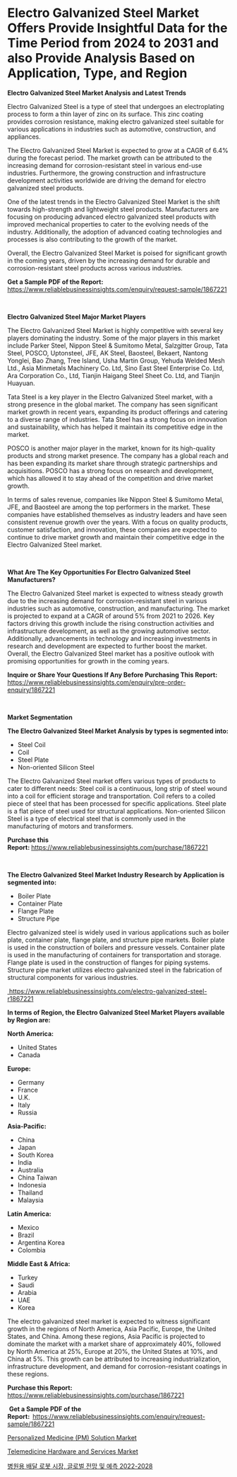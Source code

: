 <p><h1>Electro Galvanized Steel Market Offers Provide Insightful Data for the Time Period from 2024 to 2031 and also Provide Analysis Based on Application, Type, and Region</h1></p><p><strong>Electro Galvanized Steel Market Analysis and Latest Trends</strong></p>
<p><p>Electro Galvanized Steel is a type of steel that undergoes an electroplating process to form a thin layer of zinc on its surface. This zinc coating provides corrosion resistance, making electro galvanized steel suitable for various applications in industries such as automotive, construction, and appliances.</p><p>The Electro Galvanized Steel Market is expected to grow at a CAGR of 6.4% during the forecast period. The market growth can be attributed to the increasing demand for corrosion-resistant steel in various end-use industries. Furthermore, the growing construction and infrastructure development activities worldwide are driving the demand for electro galvanized steel products.</p><p>One of the latest trends in the Electro Galvanized Steel Market is the shift towards high-strength and lightweight steel products. Manufacturers are focusing on producing advanced electro galvanized steel products with improved mechanical properties to cater to the evolving needs of the industry. Additionally, the adoption of advanced coating technologies and processes is also contributing to the growth of the market.</p><p>Overall, the Electro Galvanized Steel Market is poised for significant growth in the coming years, driven by the increasing demand for durable and corrosion-resistant steel products across various industries.</p></p>
<p><strong>Get a Sample PDF of the Report:&nbsp;</strong> <a href="https://www.reliablebusinessinsights.com/enquiry/request-sample/1867221">https://www.reliablebusinessinsights.com/enquiry/request-sample/1867221</a></p>
<p>&nbsp;</p>
<p><strong>Electro Galvanized Steel Major Market Players</strong></p>
<p><p>The Electro Galvanized Steel Market is highly competitive with several key players dominating the industry. Some of the major players in this market include Parker Steel, Nippon Steel & Sumitomo Metal, Salzgitter Group, Tata Steel, POSCO, Uptonsteel, JFE, AK Steel, Baosteel, Bekaert, Nantong Yonglei, Bao Zhang, Tree Island, Usha Martin Group, Yehuda Welded Mesh Ltd., Asia Minmetals Machinery Co. Ltd, Sino East Steel Enterprise Co. Ltd, Ara Corporation Co., Ltd, Tianjin Haigang Steel Sheet Co. Ltd, and Tianjin Huayuan.</p><p>Tata Steel is a key player in the Electro Galvanized Steel market, with a strong presence in the global market. The company has seen significant market growth in recent years, expanding its product offerings and catering to a diverse range of industries. Tata Steel has a strong focus on innovation and sustainability, which has helped it maintain its competitive edge in the market.</p><p>POSCO is another major player in the market, known for its high-quality products and strong market presence. The company has a global reach and has been expanding its market share through strategic partnerships and acquisitions. POSCO has a strong focus on research and development, which has allowed it to stay ahead of the competition and drive market growth.</p><p>In terms of sales revenue, companies like Nippon Steel & Sumitomo Metal, JFE, and Baosteel are among the top performers in the market. These companies have established themselves as industry leaders and have seen consistent revenue growth over the years. With a focus on quality products, customer satisfaction, and innovation, these companies are expected to continue to drive market growth and maintain their competitive edge in the Electro Galvanized Steel market.</p></p>
<p>&nbsp;</p>
<p><strong>What Are The Key Opportunities For Electro Galvanized Steel Manufacturers?</strong></p>
<p><p>The Electro Galvanized Steel market is expected to witness steady growth due to the increasing demand for corrosion-resistant steel in various industries such as automotive, construction, and manufacturing. The market is projected to expand at a CAGR of around 5% from 2021 to 2026. Key factors driving this growth include the rising construction activities and infrastructure development, as well as the growing automotive sector. Additionally, advancements in technology and increasing investments in research and development are expected to further boost the market. Overall, the Electro Galvanized Steel market has a positive outlook with promising opportunities for growth in the coming years.</p></p>
<p><strong>Inquire or Share Your Questions If Any Before Purchasing This Report:</strong> <a href="https://www.reliablebusinessinsights.com/enquiry/pre-order-enquiry/1867221">https://www.reliablebusinessinsights.com/enquiry/pre-order-enquiry/1867221</a></p>
<p>&nbsp;</p>
<p><strong>Market Segmentation</strong></p>
<p><strong>The Electro Galvanized Steel Market Analysis by types is segmented into:</strong></p>
<p><ul><li>Steel Coil</li><li>Coil</li><li>Steel Plate</li><li>Non-oriented Silicon Steel</li></ul></p>
<p><p>The Electro Galvanized Steel market offers various types of products to cater to different needs: Steel coil is a continuous, long strip of steel wound into a coil for efficient storage and transportation. Coil refers to a coiled piece of steel that has been processed for specific applications. Steel plate is a flat piece of steel used for structural applications. Non-oriented Silicon Steel is a type of electrical steel that is commonly used in the manufacturing of motors and transformers.</p></p>
<p><strong>Purchase this Report:&nbsp;</strong><a href="https://www.reliablebusinessinsights.com/purchase/1867221">https://www.reliablebusinessinsights.com/purchase/1867221</a></p>
<p>&nbsp;</p>
<p><strong>The Electro Galvanized Steel Market Industry Research by Application is segmented into:</strong></p>
<p><ul><li>Boiler Plate</li><li>Container Plate</li><li>Flange Plate</li><li>Structure Pipe</li></ul></p>
<p><p>Electro galvanized steel is widely used in various applications such as boiler plate, container plate, flange plate, and structure pipe markets. Boiler plate is used in the construction of boilers and pressure vessels. Container plate is used in the manufacturing of containers for transportation and storage. Flange plate is used in the construction of flanges for piping systems. Structure pipe market utilizes electro galvanized steel in the fabrication of structural components for various industries.</p></p>
<p><a href="https://www.reliablebusinessinsights.com/electro-galvanized-steel-r1867221">&nbsp;https://www.reliablebusinessinsights.com/electro-galvanized-steel-r1867221</a></p>
<p><strong>In terms of Region, the Electro Galvanized Steel Market Players available by Region are:</strong></p>
<p>
    <p> <strong> North America: </strong>
        <ul>
            <li>United States</li>
            <li>Canada</li>
        </ul>
        </p> 
    <p> <strong> Europe: </strong>
        <ul>
            <li>Germany</li>
            <li>France</li>
            <li>U.K.</li>
            <li>Italy</li>
            <li>Russia</li>
        </ul>
        </p> 
    <p> <strong> Asia-Pacific: </strong>
        <ul>
            <li>China</li>
            <li>Japan</li>
            <li>South Korea</li>
            <li>India</li>
            <li>Australia</li>
            <li>China Taiwan</li>
            <li>Indonesia</li>
            <li>Thailand</li>
            <li>Malaysia</li>
        </ul>
        </p> 
    <p> <strong> Latin America: </strong>
        <ul>
            <li>Mexico</li>
            <li>Brazil</li>
            <li>Argentina Korea</li>
            <li>Colombia</li>
        </ul>
        </p> 
    <p> <strong> Middle East & Africa: </strong>
        <ul>
            <li>Turkey</li>
            <li>Saudi</li>
            <li>Arabia</li>
            <li>UAE</li>
            <li>Korea</li>
        </ul>
    </p>
    </p>
<p><p>The electro galvanized steel market is expected to witness significant growth in the regions of North America, Asia Pacific, Europe, the United States, and China. Among these regions, Asia Pacific is projected to dominate the market with a market share of approximately 40%, followed by North America at 25%, Europe at 20%, the United States at 10%, and China at 5%. This growth can be attributed to increasing industrialization, infrastructure development, and demand for corrosion-resistant coatings in these regions.</p></p>
<p><strong>Purchase this Report: </strong><a href="https://www.reliablebusinessinsights.com/purchase/1867221">https://www.reliablebusinessinsights.com/purchase/1867221</a></p>
<p>&nbsp;<strong>Get a Sample PDF of the Report:&nbsp;&nbsp;</strong><a href="https://www.reliablebusinessinsights.com/enquiry/request-sample/1867221">https://www.reliablebusinessinsights.com/enquiry/request-sample/1867221</a></p>
<p><strong></strong></p>
<p><p><a href="https://github.com/nafisalvee228/Market-Research-Report-List-1/blob/main/personalized-medicine-pm-solution-market.md">Personalized Medicine (PM) Solution Market</a></p><p><a href="https://github.com/zolotuy145/Market-Research-Report-List-1/blob/main/telemedicine-hardware-and-services-market.md">Telemedicine Hardware and Services Market</a></p><p><a href="https://github.com/brendon65677/Market-Research-Report-List-2/blob/main/2116355130326.md">병원용 배달 로봇 시장, 글로벌 전망 및 예측 2022-2028</a></p></p>